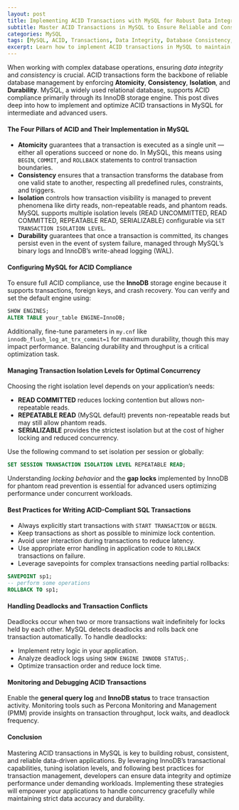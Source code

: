```yaml
---
layout: post
title: Implementing ACID Transactions with MySQL for Robust Data Integrity and Consistency
subtitle: Master ACID Transactions in MySQL to Ensure Reliable and Consistent Database Operations
categories: MySQL
tags: [MySQL, ACID, Transactions, Data Integrity, Database Consistency, SQL, Reliability, Concurrency Control]
excerpt: Learn how to implement ACID transactions in MySQL to maintain data integrity and consistency, optimize performance, and handle concurrency effectively in complex database environments.
---
```

When working with complex database operations, ensuring *data integrity* and *consistency* is crucial. ACID transactions form the backbone of reliable database management by enforcing **Atomicity**, **Consistency**, **Isolation**, and **Durability**. MySQL, a widely used relational database, supports ACID compliance primarily through its InnoDB storage engine. This post dives deep into how to implement and optimize ACID transactions in MySQL for intermediate and advanced users.

#### The Four Pillars of ACID and Their Implementation in MySQL

- **Atomicity** guarantees that a transaction is executed as a single unit — either all operations succeed or none do. In MySQL, this means using `BEGIN`, `COMMIT`, and `ROLLBACK` statements to control transaction boundaries.
- **Consistency** ensures that a transaction transforms the database from one valid state to another, respecting all predefined rules, constraints, and triggers.
- **Isolation** controls how transaction visibility is managed to prevent phenomena like dirty reads, non-repeatable reads, and phantom reads. MySQL supports multiple isolation levels (READ UNCOMMITTED, READ COMMITTED, REPEATABLE READ, SERIALIZABLE) configurable via `SET TRANSACTION ISOLATION LEVEL`.
- **Durability** guarantees that once a transaction is committed, its changes persist even in the event of system failure, managed through MySQL’s binary logs and InnoDB’s write-ahead logging (WAL).

#### Configuring MySQL for ACID Compliance

To ensure full ACID compliance, use the **InnoDB** storage engine because it supports transactions, foreign keys, and crash recovery. You can verify and set the default engine using:

```sql
SHOW ENGINES;
ALTER TABLE your_table ENGINE=InnoDB;
```

Additionally, fine-tune parameters in `my.cnf` like `innodb_flush_log_at_trx_commit=1` for maximum durability, though this may impact performance. Balancing durability and throughput is a critical optimization task.

#### Managing Transaction Isolation Levels for Optimal Concurrency

Choosing the right isolation level depends on your application’s needs:

- **READ COMMITTED** reduces locking contention but allows non-repeatable reads.
- **REPEATABLE READ** (MySQL default) prevents non-repeatable reads but may still allow phantom reads.
- **SERIALIZABLE** provides the strictest isolation but at the cost of higher locking and reduced concurrency.

Use the following command to set isolation per session or globally:

```sql
SET SESSION TRANSACTION ISOLATION LEVEL REPEATABLE READ;
```

Understanding *locking behavior* and the **gap locks** implemented by InnoDB for phantom read prevention is essential for advanced users optimizing performance under concurrent workloads.

#### Best Practices for Writing ACID-Compliant SQL Transactions

- Always explicitly start transactions with `START TRANSACTION` or `BEGIN`.
- Keep transactions as short as possible to minimize lock contention.
- Avoid user interaction during transactions to reduce latency.
- Use appropriate error handling in application code to `ROLLBACK` transactions on failure.
- Leverage savepoints for complex transactions needing partial rollbacks:

```sql
SAVEPOINT sp1;
-- perform some operations
ROLLBACK TO sp1;
```

#### Handling Deadlocks and Transaction Conflicts

Deadlocks occur when two or more transactions wait indefinitely for locks held by each other. MySQL detects deadlocks and rolls back one transaction automatically. To handle deadlocks:

- Implement retry logic in your application.
- Analyze deadlock logs using `SHOW ENGINE INNODB STATUS;`.
- Optimize transaction order and reduce lock time.

#### Monitoring and Debugging ACID Transactions

Enable the **general query log** and **InnoDB status** to trace transaction activity. Monitoring tools such as Percona Monitoring and Management (PMM) provide insights on transaction throughput, lock waits, and deadlock frequency.

#### Conclusion

Mastering ACID transactions in MySQL is key to building robust, consistent, and reliable data-driven applications. By leveraging InnoDB’s transactional capabilities, tuning isolation levels, and following best practices for transaction management, developers can ensure data integrity and optimize performance under demanding workloads. Implementing these strategies will empower your applications to handle concurrency gracefully while maintaining strict data accuracy and durability.
